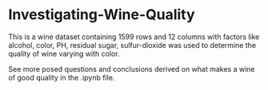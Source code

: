 # Investigating-Wine-Quality
<p>This is a wine dataset containing 1599 rows and 12 columns with factors like alcohol, color, PH, residual sugar, sulfur-dioxide was used to determine the quality of wine varying with color.</p>
<p>See more posed questions and conclusions derived on what makes a wine of good quality in the .ipynb file.</p>
